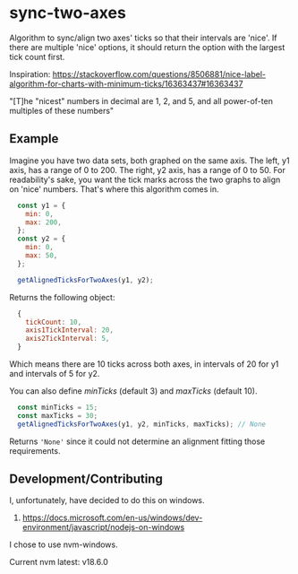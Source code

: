 # sync-two-axes
Algorithm to sync/align two axes' ticks so that their intervals are 'nice'. If there are multiple 'nice' options, it should return the option with the largest tick count first.

Inspiration: https://stackoverflow.com/questions/8506881/nice-label-algorithm-for-charts-with-minimum-ticks/16363437#16363437

"[T]he "nicest" numbers in decimal are 1, 2, and 5, and all power-of-ten multiples of these numbers"

## Example

Imagine you have two data sets, both graphed on the same axis. The left, y1 axis, has a range of 0 to 200. The right, y2 axis, has a range of 0 to 50. For readability's sake, you want the tick marks across the two graphs to align on 'nice' numbers. That's where this algorithm comes in.

```js
  const y1 = {
    min: 0,
    max: 200,
  };
  const y2 = {
    min: 0,
    max: 50,
  };

  getAlignedTicksForTwoAxes(y1, y2);
```

Returns the following object:

```js
  {
    tickCount: 10,
    axis1TickInterval: 20,
    axis2TickInterval: 5,
  }
```

Which means there are 10 ticks across both axes, in intervals of 20 for y1 and intervals of 5 for y2.

You can also define _minTicks_ (default 3) and _maxTicks_ (default 10).

```js
  const minTicks = 15;
  const maxTicks = 30;
  getAlignedTicksForTwoAxes(y1, y2, minTicks, maxTicks); // None
```

Returns `'None'` since it could not determine an alignment fitting those requirements.

## Development/Contributing

I, unfortunately, have decided to do this on windows.

1. https://docs.microsoft.com/en-us/windows/dev-environment/javascript/nodejs-on-windows
  
  I chose to use nvm-windows.

  Current nvm latest: v18.6.0